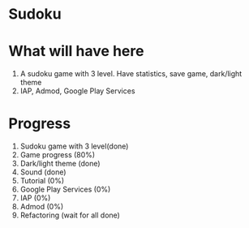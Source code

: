 # Sudoku
# What will have here
1. A sudoku game with 3 level. Have statistics, save game, dark/light theme
2. IAP, Admod, Google Play Services
# Progress
1. Sudoku game with 3 level(done)
2. Game progress (80%)
3. Dark/light theme (done)
4. Sound (done)
5. Tutorial (0%)
6. Google Play Services (0%)
7. IAP (0%)
8. Admod (0%)
9. Refactoring (wait for all done)
